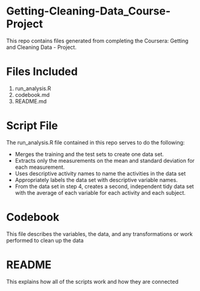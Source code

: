 # Getting-Cleaning-Data_Course-Project
This repo contains files generated from completing the Coursera: Getting and Cleaning Data - Project.

# Files Included
1. run_analysis.R
2. codebook.md
3. README.md

# Script File
The run_analysis.R file contained in this repo serves to do the following:
  - Merges the training and the test sets to create one data set.
  - Extracts only the measurements on the mean and standard deviation for each        measurement.
  - Uses descriptive activity names to name the activities in the data set
  - Appropriately labels the data set with descriptive variable names.
  - From the data set in step 4, creates a second, independent tidy data set with     the average of each variable for each activity and each subject.
  
# Codebook
This file describes the variables, the data, and any transformations or work performed to clean up the data

# README
This explains how all of the scripts work and how they are connected
